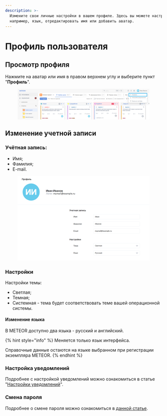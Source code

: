 ```yaml
---
description: >-
  Измените свои личные настройки в вашем профиле. Здесь вы можете настроить,
  например, язык, отредактировать имя или добавить аватар.
---
```


# Профиль пользователя

## Просмотр профиля

Нажмите на аватар или имя в правом верхнем углу и выберите пункт "**Профиль**".

<figure><img src="../../.gitbook/assets/image (1140).png" alt=""><figcaption></figcaption></figure>

## Изменение учетной записи

### Учётная запись:

* Имя;
* Фамилия;
* E-mail.

<figure><img src="../../.gitbook/assets/image (1023).png" alt=""><figcaption></figcaption></figure>

### Настройки

Настройки темы:

* Светлая;
* Темная;
* Системная - тема будет соответствовать теме вашей операционной системы.

#### Изменение языка

В METEOR доступно два языка - русский и английский.

{% hint style="info" %}
Меняется только язык интерфейса.

Справочные данные остаются на языке выбранном при регистрации экземпляра METEOR.
{% endhint %}

### Настройка уведомлений

Подробнее с настройкой уведомлений можно ознакомиться в статье "[Настройки уведомлений](../../rukovodstvo-polzovatelya/uvedomleniya/nastroiki-uvedomlenii-telegram-uvedomleniya.md)".

### Смена пароля

Подробнее о смене пароля можно ознакомиться в [данной статье](../registraciya-i-vkhod.md#sbros-parolya).
